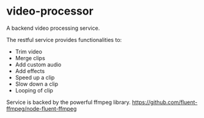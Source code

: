 # video-processor

A backend video processing service. 

The restful service provides functionalities to:
* Trim video
* Merge clips
* Add custom audio
* Add effects
* Speed up a clip
* Slow down a clip
* Looping of clip

Service is backed by the powerful ffmpeg library. 
https://github.com/fluent-ffmpeg/node-fluent-ffmpeg
